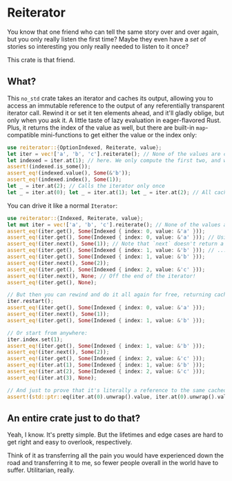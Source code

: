 # Reiterator

You know that one friend who can tell the same story over and over again, but you only really listen the first time? Maybe they even have a _set_ of stories so interesting you only really needed to listen to it once?

This crate is that friend.

## What?

This `no_std` crate takes an iterator and caches its output, allowing you to access an immutable reference to the output of any referentially transparent iterator call.
Rewind it or set it ten elements ahead, and it'll gladly oblige, but only when you ask it. A little taste of lazy evaluation in eager-flavored Rust.
Plus, it returns the index of the value as well, but there are built-in `map`-compatible mini-functions to get either the value or the index only:

```rust
use reiterator::{OptionIndexed, Reiterate, value};
let iter = vec!['a', 'b', 'c'].reiterate(); // None of the values are computed until...
let indexed = iter.at(1); // here. We only compute the first two, and we cache their results.
assert!(indexed.is_some());
assert_eq!(indexed.value(), Some(&'b'));
assert_eq!(indexed.index(), Some(1));
let _ = iter.at(2); // Calls the iterator only once
let _ = iter.at(0); let _ = iter.at(1); let _ = iter.at(2); // All cached! Just a few clocks and pulling from the heap.
```

You can drive it like a normal `Iterator`:

```rust
use reiterator::{Indexed, Reiterate, value};
let mut iter = vec!['a', 'b', 'c'].reiterate(); // None of the values are computed or cached until...
assert_eq!(iter.get(), Some(Indexed { index: 0, value: &'a' }));
assert_eq!(iter.get(), Some(Indexed { index: 0, value: &'a' })); // Using the cached version
assert_eq!(iter.next(), Some(1)); // Note that `next` doesn't return a value for simplicity: would it return 'a' or 'b'?
assert_eq!(iter.get(), Some(Indexed { index: 1, value: &'b' })); // ...but it does change the internal index
assert_eq!(iter.get(), Some(Indexed { index: 1, value: &'b' }));
assert_eq!(iter.next(), Some(2));
assert_eq!(iter.get(), Some(Indexed { index: 2, value: &'c' }));
assert_eq!(iter.next(), None; // Off the end of the iterator!
assert_eq!(iter.get(), None);

// But then you can rewind and do it all again for free, returning cached references to the same values we just made:
iter.restart();
assert_eq!(iter.get(), Some(Indexed { index: 0, value: &'a' }));
assert_eq!(iter.next(), Some(1));
assert_eq!(iter.get(), Some(Indexed { index: 1, value: &'b' }));

// Or start from anywhere:
iter.index.set(1);
assert_eq!(iter.get(), Some(Indexed { index: 1, value: &'b' }));
assert_eq!(iter.next(), Some(2));
assert_eq!(iter.get(), Some(Indexed { index: 2, value: &'c' }));
assert_eq!(iter.at(1), Some(Indexed { index: 1, value: &'b' }));
assert_eq!(iter.at(2), Some(Indexed { index: 2, value: &'c' }));
assert_eq!(iter.at(3), None);

// And just to prove that it's literally a reference to the same cached value in memory:
assert!(std::ptr::eq(iter.at(0).unwrap().value, iter.at(0).unwrap().value));
```

## An entire crate just to do that?

Yeah, I know. It's pretty simple. But the lifetimes and edge cases are hard to get right and easy to overlook, respectively.

Think of it as transferring all the pain you would have experienced down the road and transferring it to me, so fewer people overall in the world have to suffer.
Utilitarian, really.
